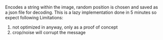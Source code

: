 Encodes a string within the image, random position is chosen and saved as a json file for decoding.
This is a lazy implementation done in 5 minutes so expect following Limitations: 

1. not optimized in anyway, only as a proof of concept
2. crop/noise will corrupt the message
